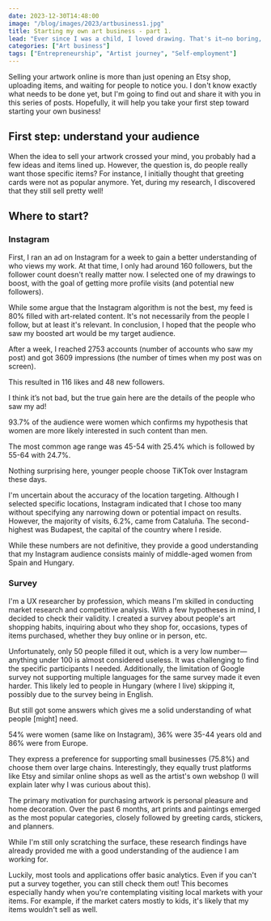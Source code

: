 ```yaml
---
date: 2023-12-30T14:48:00
image: "/blog/images/2023/artbusiness1.jpg"
title: Starting my own art business - part 1.
lead: "Ever since I was a child, I loved drawing. That's it—no boring, long stories about why I decided to start my own art business. I made this choice because I love creating and sharing it with the world. While it would be nice to make this my primary income, it's not an easy journey."
categories: ["Art business"]
tags: ["Entrepreneurship", "Artist journey", "Self-employment"]
---
```


Selling your artwork online is more than just opening an Etsy shop, uploading items, and waiting for people to notice you. I don't know exactly what needs to be done yet, but I'm going to find out and share it with you in this series of posts. Hopefully, it will help you take your first step toward starting your own business!

## First step: understand your audience

When the idea to sell your artwork crossed your mind, you probably had a few ideas and items lined up. However, the question is, do people really want those specific items? For instance, I initially thought that greeting cards were not as popular anymore. Yet, during my research, I discovered that they still sell pretty well!

## Where to start?

### Instagram

First, I ran an ad on Instagram for a week to gain a better understanding of who views my work. At that time, I only had around 160 followers, but the follower count doesn't really matter now.
I selected one of my drawings to boost, with the goal of getting more profile visits (and potential new followers).

While some argue that the Instagram algorithm is not the best, my feed is 80% filled with art-related content. It's not necessarily from the people I follow, but at least it's relevant. In conclusion, I hoped that the people who saw my boosted art would be my target audience.

After a week, I reached 2753 accounts (number of accounts who saw my post) and got 3609 impressions (the number of times when my post was on screen).

This resulted in 116 likes and 48 new followers.

I think it’s not bad, but the true gain here are the details of the people who saw my ad!

93.7% of the audience were women which confirms my hypothesis that women are more likely interested in such content than men.

The most common age range was 45-54 with 25.4% which is followed by 55-64 with 24.7%.

Nothing surprising here, younger people choose TiKTok over Instagram these days.

I'm uncertain about the accuracy of the location targeting. Although I selected specific locations, Instagram indicated that I chose too many without specifying any narrowing down or potential impact on results. However, the majority of visits, 6.2%, came from Cataluña. The second-highest was Budapest, the capital of the country where I reside.

While these numbers are not definitive, they provide a good understanding that my Instagram audience consists mainly of middle-aged women from Spain and Hungary.

### Survey

I'm a UX researcher by profession, which means I'm skilled in conducting market research and competitive analysis. With a few hypotheses in mind, I decided to check their validity. I created a survey about people's art shopping habits, inquiring about who they shop for, occasions, types of items purchased, whether they buy online or in person, etc.

Unfortunately, only 50 people filled it out, which is a very low number—anything under 100 is almost considered useless. It was challenging to find the specific participants I needed. Additionally, the limitation of Google survey not supporting multiple languages for the same survey made it even harder. This likely led to people in Hungary (where I live) skipping it, possibly due to the survey being in English.

But still got some answers which gives me a solid understanding of what people [might] need.

54% were women (same like on Instagram), 36% were 35-44 years old and 86% were from Europe.

They express a preference for supporting small businesses (75.8%) and choose them over large chains. Interestingly, they equally trust platforms like Etsy and similar online shops as well as the artist's own webshop (I will explain later why I was curious about this).

The primary motivation for purchasing artwork is personal pleasure and home decoration. Over the past 6 months, art prints and paintings emerged as the most popular categories, closely followed by greeting cards, stickers, and planners.

While I'm still only scratching the surface, these research findings have already provided me with a good understanding of the audience I am working for.

Luckily, most tools and applications offer basic analytics. Even if you can't put a survey together, you can still check them out! This becomes especially handy when you're contemplating visiting local markets with your items. For example, if the market caters mostly to kids, it's likely that my items wouldn't sell as well.

